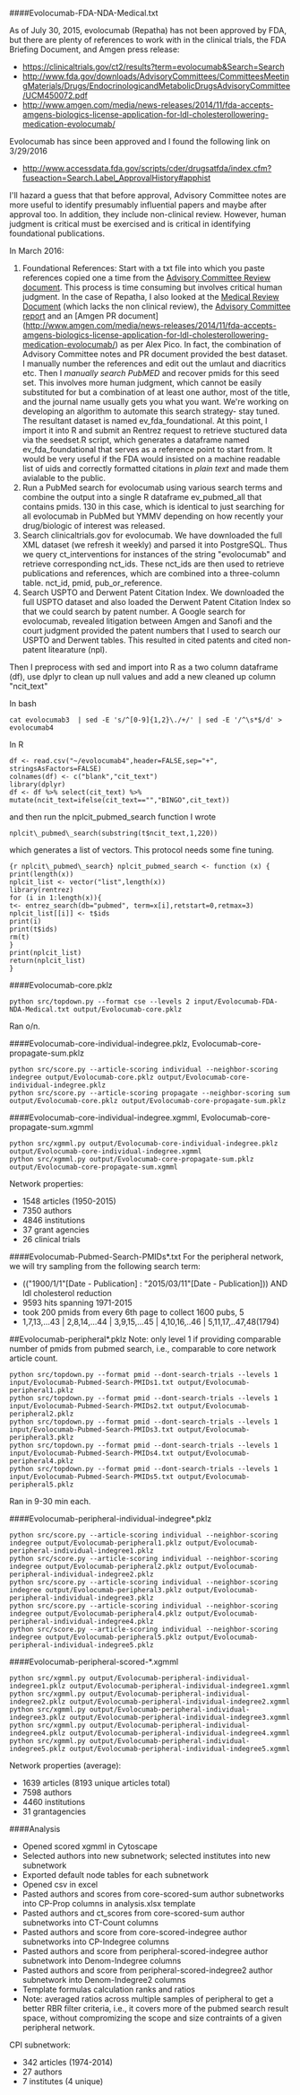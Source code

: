 ####Evolocumab-FDA-NDA-Medical.txt

As of July 30, 2015, evolocumab (Repatha) has not been approved by FDA, but there are plenty of references to work with in the clinical trials, the FDA Briefing Document, and Amgen press release:
* https://clinicaltrials.gov/ct2/results?term=evolocumab&Search=Search
* http://www.fda.gov/downloads/AdvisoryCommittees/CommitteesMeetingMaterials/Drugs/EndocrinologicandMetabolicDrugsAdvisoryCommittee/UCM450072.pdf
* http://www.amgen.com/media/news-releases/2014/11/fda-accepts-amgens-biologics-license-application-for-ldl-cholesterollowering-medication-evolocumab/

Evolocumab has since been approved and I found the following link on 3/29/2016 
* http://www.accessdata.fda.gov/scripts/cder/drugsatfda/index.cfm?fuseaction=Search.Label_ApprovalHistory#apphist

I'll hazard a guess that that before approval, Advisory Committee notes are more useful to identify presumably influential papers and maybe after approval too. In addition, they include non-clinical review. However, human judgment is critical must be exercised and is critical in identifying foundational publications.

In March 2016:

1. Foundational References: Start with a txt file into which you paste references copied one a time from the [Advisory Committee Review document](http://www.fda.gov/downloads/AdvisoryCommittees/CommitteesMeetingMaterials/Drugs/EndocrinologicandMetabolicDrugsAdvisoryCommittee/UCM450072.pdf). This process is time consuming but involves critical human judgment. In the case of Repatha, I also looked at the [Medical Review Document](http://www.accessdata.fda.gov/scripts/cder/drugsatfda/index.cfm?fuseaction=Search.Label_ApprovalHistory#apphist) (which lacks the non clinical review), the [Advisory Committee report](http://www.fda.gov/downloads/AdvisoryCommittees/CommitteesMeetingMaterials/Drugs/EndocrinologicandMetabolicDrugsAdvisoryCommittee/UCM450072.pdf) and an [Amgen PR document] (http://www.amgen.com/media/news-releases/2014/11/fda-accepts-amgens-biologics-license-application-for-ldl-cholesterollowering-medication-evolocumab/) as per Alex Pico. In fact, the combination of Advisory Committee notes and PR document provided the best dataset.  I manually number the references and edit out the umlaut and diacritics etc. Then I *manually search PubMED* and recover pmids for this seed set. This involves more human judgment, which cannot be easily substituted for but a combination of at least one author, most of the title, and the journal name usually gets you what you want. We're working on developing an algorithm to automate this search strategy- stay tuned. The resultant dataset is named ev\_fda\_foundational. At this point, I import it into R and submit an Rentrez request to retrieve stuctured data via the seedset.R script, which generates a dataframe named ev\_fda\_foundational that serves as a reference point to start from. It would be very useful if the FDA would insisted on a machine readable list of uids and correctly formatted citations in *plain text* and made them avialable to the public.
2. Run a PubMed search for evolocumab using various search terms and combine the output into a single R dataframe ev\_pubmed\_all that contains pmids. 130 in this case, which is identical to just searching for all evolocumab in PubMed but YMMV depending on how recently your drug/biologic of interest was released. 
3. Search clinicaltrials.gov for evolocumab. We have downloaded the full XML dataset (we refresh it weekly) and parsed it into PostgreSQL. Thus we query ct\_interventions for instances of the string "evolocumab" and retrieve corresponding nct\_ids. These nct\_ids are then used to retrieve publications and references, which are combined into a three-column table. nct_id, pmid, pub\_or\_reference.
4. Search USPTO and Derwent Patent Citation Index. We downloaded the full USPTO dataset and also loaded the Derwent Patent Citation Index so that we could search by patent number. A Google search for evolocumab, revealed litigation between Amgen and Sanofi and the court judgment provided the patent numbers that I used to search our USPTO and Derwent tables. This resulted in cited patents and cited non-patent litearature (npl). 



Then I preprocess with sed and import into R as a two column dataframe (df), use dplyr to clean up null values and add a new cleaned up column "ncit_text"

In bash

```
cat evolocumab3  | sed -E 's/^[0-9]{1,2}\./+/' | sed -E '/^\s*$/d' > evolocumab4
```

In R

```
df <- read.csv("~/evolocumab4",header=FALSE,sep="+", stringsAsFactors=FALSE)
colnames(df) <- c("blank","cit_text")
library(dplyr)
df <- df %>% select(cit_text) %>% mutate(ncit_text=ifelse(cit_text=="","BINGO",cit_text))
```

and then run the nplcit_pubmed_search function I wrote

```
nplcit\_pubmed\_search(substring(t$ncit_text,1,220))
```

which generates a list of vectors. This protocol needs some fine tuning.

``` 
{r nplcit\_pubmed\_search} nplcit_pubmed_search <- function (x)	{
print(length(x))
nplcit_list <- vector("list",length(x))
library(rentrez)
for (i in 1:length(x)){	
t<- entrez_search(db="pubmed", term=x[i],retstart=0,retmax=3)	
nplcit_list[[i]] <- t$ids	
print(i)
print(t$ids)
rm(t)
}
print(nplcit_list)
return(nplcit_list)
}
``` 

####Evolocumab-core.pklz
```
python src/topdown.py --format cse --levels 2 input/Evolocumab-FDA-NDA-Medical.txt output/Evolocumab-core.pklz
```
Ran o/n.

####Evolocumab-core-individual-indegree.pklz, Evolocumab-core-propagate-sum.pklz
```
python src/score.py --article-scoring individual --neighbor-scoring indegree output/Evolocumab-core.pklz output/Evolocumab-core-individual-indegree.pklz
python src/score.py --article-scoring propagate --neighbor-scoring sum output/Evolocumab-core.pklz output/Evolocumab-core-propagate-sum.pklz
```

####Evolocumab-core-individual-indegree.xgmml, Evolocumab-core-propagate-sum.xgmml
```
python src/xgmml.py output/Evolocumab-core-individual-indegree.pklz output/Evolocumab-core-individual-indegree.xgmml
python src/xgmml.py output/Evolocumab-core-propagate-sum.pklz output/Evolocumab-core-propagate-sum.xgmml
```
Network properties:
* 1548 articles (1950-2015)
* 7350 authors
* 4846 institutions
* 37 grant agencies
* 26 clinical trials 


####Evolocumab-Pubmed-Search-PMIDs*.txt
For the peripheral network, we will try sampling from the following search term:
* (("1900/1/1"[Date - Publication] : "2015/03/11"[Date - Publication])) AND ldl cholesterol reduction
 * 9593 hits spanning 1971-2015 
  * took 200 pmids from every 6th page to collect 1600 pubs, 5 
   * 1,7,13,...43 | 2,8,14,...44 | 3,9,15,...45 | 4,10,16,..46 | 5,11,17,..47,48(1794)

##Evolocumab-peripheral*.pklz
Note: only level 1 if providing comparable number of pmids from pubmed search, i.e., comparable to core network article count.
```
python src/topdown.py --format pmid --dont-search-trials --levels 1 input/Evolocumab-Pubmed-Search-PMIDs1.txt output/Evolocumab-peripheral1.pklz
python src/topdown.py --format pmid --dont-search-trials --levels 1 input/Evolocumab-Pubmed-Search-PMIDs2.txt output/Evolocumab-peripheral2.pklz
python src/topdown.py --format pmid --dont-search-trials --levels 1 input/Evolocumab-Pubmed-Search-PMIDs3.txt output/Evolocumab-peripheral3.pklz
python src/topdown.py --format pmid --dont-search-trials --levels 1 input/Evolocumab-Pubmed-Search-PMIDs4.txt output/Evolocumab-peripheral4.pklz
python src/topdown.py --format pmid --dont-search-trials --levels 1 input/Evolocumab-Pubmed-Search-PMIDs5.txt output/Evolocumab-peripheral5.pklz
```
Ran in 9-30 min each.

####Evolocumab-peripheral-individual-indegree*.pklz
```
python src/score.py --article-scoring individual --neighbor-scoring indegree output/Evolocumab-peripheral1.pklz output/Evolocumab-peripheral-individual-indegree1.pklz
python src/score.py --article-scoring individual --neighbor-scoring indegree output/Evolocumab-peripheral2.pklz output/Evolocumab-peripheral-individual-indegree2.pklz
python src/score.py --article-scoring individual --neighbor-scoring indegree output/Evolocumab-peripheral3.pklz output/Evolocumab-peripheral-individual-indegree3.pklz
python src/score.py --article-scoring individual --neighbor-scoring indegree output/Evolocumab-peripheral4.pklz output/Evolocumab-peripheral-individual-indegree4.pklz
python src/score.py --article-scoring individual --neighbor-scoring indegree output/Evolocumab-peripheral5.pklz output/Evolocumab-peripheral-individual-indegree5.pklz
```

####Evolocumab-peripheral-scored-*.xgmml
```
python src/xgmml.py output/Evolocumab-peripheral-individual-indegree1.pklz output/Evolocumab-peripheral-individual-indegree1.xgmml
python src/xgmml.py output/Evolocumab-peripheral-individual-indegree2.pklz output/Evolocumab-peripheral-individual-indegree2.xgmml
python src/xgmml.py output/Evolocumab-peripheral-individual-indegree3.pklz output/Evolocumab-peripheral-individual-indegree3.xgmml
python src/xgmml.py output/Evolocumab-peripheral-individual-indegree4.pklz output/Evolocumab-peripheral-individual-indegree4.xgmml
python src/xgmml.py output/Evolocumab-peripheral-individual-indegree5.pklz output/Evolocumab-peripheral-individual-indegree5.xgmml
```
Network properties (average):
* 1639 articles (8193 unique articles total)
* 7598 authors
* 4460 institutions
* 31 grantagencies

####Analysis
* Opened scored xgmml in Cytoscape
* Selected authors into new subnetwork; selected institutes into new subnetwork
* Exported default node tables for each subnetwork
* Opened csv in excel
* Pasted authors and scores from core-scored-sum author subnetworks into CP-Prop columns in analysis.xlsx template
* Pasted authors and ct_scores from core-scored-sum author subnetworks into CT-Count columns
* Pasted authors and score from core-scored-indegree author subnetworks into CP-Indegree columns
* Pasted authors and score from peripheral-scored-indegree author subnetwork into Denom-Indegree columns
* Pasted authors and score from peripheral-scored-indegree2 author subnetwork into Denom-Indegree2 columns
* Template formulas calculation ranks and ratios
* Note: averaged ratios across multiple samples of peripheral to get a better RBR filter criteria, i.e., it covers more of the pubmed search result space, without compromizing the scope and size contraints of a given peripheral network. 

CPI subnetwork:
* 342 articles (1974-2014)
* 27 authors
* 7 institutes (4 unique)

